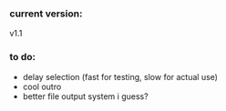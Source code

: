 ### current version:
v1.1

### to do:
- delay selection (fast for testing, slow for actual use)
- cool outro
- better file output system i guess?